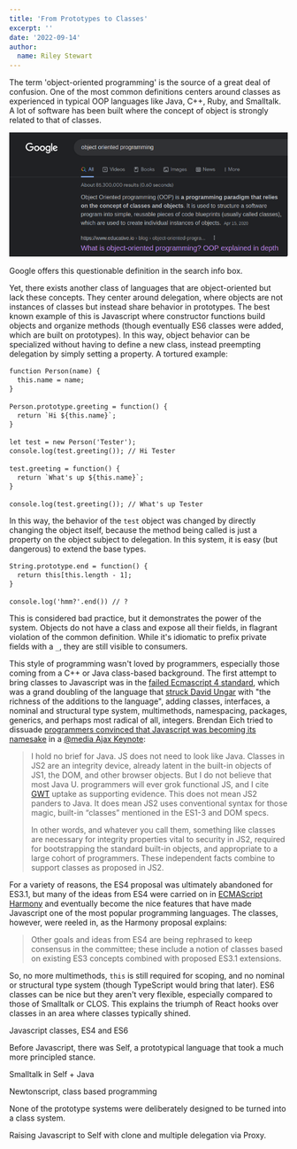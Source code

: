 ```yaml
---
title: 'From Prototypes to Classes'
excerpt: ''
date: '2022-09-14'
author:
  name: Riley Stewart
---
```



The term 'object-oriented programming' is the source of a great deal of confusion. One of the most common definitions centers around classes as experienced in typical OOP languages like Java, C++, Ruby, and Smalltalk. A lot of software has been built where the concept of object is strongly related to that of classes.

![Even Google gets fooled](/assets/blog/fromprototypestoclasses/google.png)

<figcaption>Google offers this questionable definition in the search info box.</figcaption>

Yet, there exists another class of languages that are object-oriented but lack these concepts. They center around delegation, where objects are not instances of classes but instead share behavior in prototypes. The best known example of this is Javascript where constructor functions build objects and organize methods (though eventually ES6 classes were added, which are built on prototypes). In this way, object behavior can be specialized without having to define a new class, instead preempting delegation by simply setting a property. A tortured example:

```
function Person(name) {
  this.name = name;
}

Person.prototype.greeting = function() {
  return `Hi ${this.name}`;
}

let test = new Person('Tester');
console.log(test.greeting()); // Hi Tester

test.greeting = function() {
  return `What's up ${this.name}`;
}

console.log(test.greeting()); // What's up Tester
```

In this way, the behavior of the `test` object was changed by directly changing the object itself, because the method being called is just a property on the object subject to delegation. In this system, it is easy (but dangerous) to extend the base types.
```
String.prototype.end = function() {
  return this[this.length - 1];
}

console.log('hmm?'.end()) // ?
```

This is considered bad practice, but it demonstrates the power of the system. Objects do not have a class and expose all their fields, in flagrant violation of the common definition. While it's idiomatic to prefix private fields with a `_`, they are still visible to consumers.

This style of programming wasn't loved by programmers, especially those coming from a C++ or Java class-based background. The first attempt to bring classes to Javascript was in the [failed Ecmascript 4 standard](https://en.wikipedia.org/wiki/ECMAScript#4th_Edition_(abandoned)), which was a grand doubling of the language that [struck David Ungar](https://mail.mozilla.org/pipermail/es-discuss/2007-November/004998.html) with "the richness of the additions to the language", adding classes, interfaces, a nominal and structural type system, multimethods, namespacing, packages, generics, and perhaps most radical of all, integers. Brendan Eich tried to dissuade [programmers convinced that Javascript was becoming its namesake](https://web.archive.org/web/20080516222951/http://www.dustindiaz.com/java-in-our-script) in a [@media Ajax Keynote](https://brendaneich.com/2007/11/my-media-ajax-keynote/):

> I hold no brief for Java. JS does not need to look like Java. Classes in JS2 are an integrity device, already latent in the built-in objects of JS1, the DOM, and other browser objects. But I do not believe that most Java U. programmers will ever grok functional JS, and I cite [GWT](https://code.google.com/webtoolkit/) uptake as supporting evidence. This does not mean JS2 panders to Java. It does mean JS2 uses conventional syntax for those magic, built-in “classes” mentioned in the ES1-3 and DOM specs.
> 
> In other words, and whatever you call them, something like classes are necessary for integrity properties vital to security in JS2, required for bootstrapping the standard built-in objects, and appropriate to a large cohort of programmers. These independent facts combine to support classes as proposed in JS2.

For a variety of reasons, the ES4 proposal was ultimately abandoned for ES3.1, but many of the ideas from ES4 were carried on in [ECMAScript Harmony](https://mail.mozilla.org/pipermail/es-discuss/2008-August/003400.html) and eventually become the nice features that have made Javascript one of the most popular programming languages. The classes, however, were reeled in, as the Harmony proposal explains:

> Other goals and ideas from ES4 are being rephrased to keep consensus in the committee; these include a notion of classes based on existing ES3 concepts combined with proposed ES3.1 extensions.

So, no more multimethods, `this` is still required for scoping, and no nominal or structural type system (though TypeScript would bring that later). ES6 classes can be nice but they aren't very flexible, especially compared to those of Smalltalk or CLOS. This explains the triumph of React hooks over classes in an area where classes typically shined.

Javascript classes, ES4 and ES6

Before Javascript, there was Self, a prototypical language that took a much more principled stance. 

Smalltalk in Self + Java

Newtonscript, class based programming

None of the prototype systems were deliberately designed to be turned into a class system.

Raising Javascript to Self with clone and multiple delegation via Proxy.
